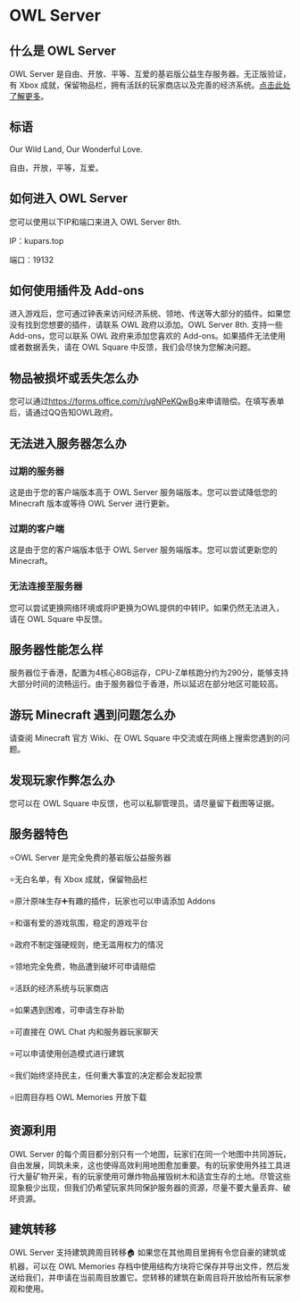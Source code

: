 # OWL Server

## 什么是 OWL Server

OWL Server 是自由、开放、平等、互爱的基岩版公益生存服务器。无正版验证，有 Xbox 成就，保留物品栏，拥有活跃的玩家商店以及完善的经济系统。[点击此处了解更多](https://www.minebbs.com/threads/owl-server.8223/)。

## 标语

Our Wild Land, Our Wonderful Love.

自由，开放，平等，互爱。

## 如何进入 OWL Server

您可以使用以下IP和端口来进入 OWL Server 8th.

IP：kupars.top

端口：19132

## 如何使用插件及 Add-ons

进入游戏后，您可通过钟表来访问经济系统、领地、传送等大部分的插件。如果您没有找到您想要的插件，请联系 OWL 政府以添加。OWL Server 8th. 支持一些 Add-ons，您可以联系 OWL 政府来添加您喜欢的 Add-ons。如果插件无法使用或者数据丢失，请在 OWL Square 中反馈，我们会尽快为您解决问题。

## 物品被损坏或丢失怎么办

您可以通过<https://forms.office.com/r/ugNPeKQwBg>来申请赔偿。在填写表单后，请通过QQ告知OWL政府。

## 无法进入服务器怎么办

### 过期的服务器

这是由于您的客户端版本高于 OWL Server 服务端版本。您可以尝试降低您的 Minecraft 版本或等待 OWL Server 进行更新。

### 过期的客户端

这是由于您的客户端版本低于 OWL Server 服务端版本。您可以尝试更新您的 Minecraft。

### 无法连接至服务器

您可以尝试更换网络环境或将IP更换为OWL提供的中转IP。如果仍然无法进入，请在 OWL Square 中反馈。

## 服务器性能怎么样

服务器位于香港，配置为4核心8GB运存，CPU-Z单核跑分约为290分，能够支持大部分时间的流畅运行。由于服务器位于香港，所以延迟在部分地区可能较高。

## 游玩 Minecraft 遇到问题怎么办

请查阅 Minecraft 官方 Wiki、在 OWL Square 中交流或在网络上搜索您遇到的问题。

## 发现玩家作弊怎么办

您可以在 OWL Square 中反馈，也可以私聊管理员。请尽量留下截图等证据。

## 服务器特色

⭐️OWL Server 是完全免费的基岩版公益服务器

⭐️无白名单，有 Xbox 成就，保留物品栏

⭐️原汁原味生存➕有趣的插件，玩家也可以申请添加 Addons

⭐️和谐有爱的游戏氛围，稳定的游戏平台

⭐️政府不制定强硬规则，绝无滥用权力的情况

⭐️领地完全免费，物品遭到破坏可申请赔偿

⭐️活跃的经济系统与玩家商店

⭐️如果遇到困难，可申请生存补助

⭐️可直接在 OWL Chat 内和服务器玩家聊天

⭐️可以申请使用创造模式进行建筑

⭐️我们始终坚持民主，任何重大事宜的决定都会发起投票

⭐️旧周目存档 OWL Memories 开放下载

## 资源利用
OWL Server 的每个周目都分别只有一个地图，玩家们在同一个地图中共同游玩，自由发展，同筑未来，这也使得高效利用地图愈加重要。有的玩家使用外挂工具进行大量矿物开采，有的玩家使用可爆炸物品摧毁树木和适宜生存的土地。尽管这些现象极少出现，但我们仍希望玩家共同保护服务器的资源，尽量不要大量丢弃、破坏资源。

## 建筑转移
OWL Server 支持建筑跨周目转移🏠
如果您在其他周目里拥有令您自豪的建筑或机器，可以在 OWL Memories 存档中使用结构方块将它保存并导出文件，然后发送给我们，并申请在当前周目放置它。您转移的建筑在新周目将开放给所有玩家参观和使用。
